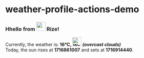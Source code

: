 # weather-profile-actions-demo

<!-- WEATHER:START -->
<h3>Hhello from <img src="https://github.com/bumb7ebee/bumb7ebee/blob/asset/images/icon/turkey_32.png" width="28" height="28"/> Rize!</h3>
<p>Currently, the weather is: <b> 16°C, <img src="https://openweathermap.org/img/wn/04n.png" width="28" height="28" title= "Weather Icon" alt="Weather Icon"> <i>(overcast clouds)</i></b></br>Today, the sun rises at <b>1716861007</b> and sets at <b>1716914440</b>.</p>
<!-- WEATHER:END -->
